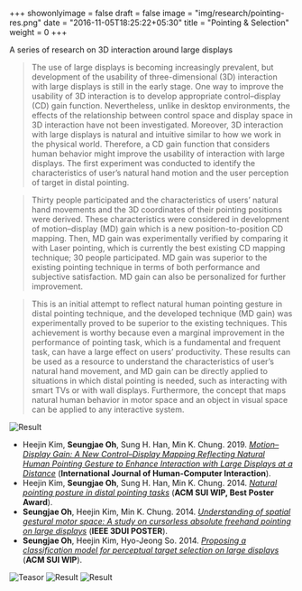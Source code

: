 +++
showonlyimage = false
draft = false
image = "img/research/pointing-res.png"
date = "2016-11-05T18:25:22+05:30"
title = "Pointing & Selection"
weight = 0
+++

A series of research on 3D interaction around large displays
<!--more-->

> The use of large displays is becoming increasingly prevalent, but development of the usability of three-dimensional (3D) interaction with large displays is still in the early stage. One way to improve the usability of 3D interaction is to develop appropriate control–display (CD) gain function. Nevertheless, unlike in desktop environments, the effects of the relationship between control space and display space in 3D interaction have not been investigated. Moreover, 3D interaction with large displays is natural and intuitive similar to how we work in the physical world. Therefore, a CD gain function that considers human behavior might improve the usability of interaction with large displays. The first experiment was conducted to identify the characteristics of user’s natural hand motion and the user perception of target in distal pointing. 

> Thirty people participated and the characteristics of users’ natural hand movements and the 3D coordinates of their pointing positions were derived. These characteristics were considered in development of motion–display (MD) gain which is a new position-to-position CD mapping. Then, MD gain was experimentally verified by comparing it with Laser pointing, which is currently the best existing CD mapping technique; 30 people participated. MD gain was superior to the existing pointing technique in terms of both performance and subjective satisfaction. MD gain can also be personalized for further improvement. 

> This is an initial attempt to reflect natural human pointing gesture in distal pointing technique, and the developed technique (MD gain) was experimentally proved to be superior to the existing techniques. This achievement is worthy because even a marginal improvement in the performance of pointing task, which is a fundamental and frequent task, can have a large effect on users’ productivity. These results can be used as a resource to understand the characteristics of user’s natural hand movement, and MD gain can be directly applied to situations in which distal pointing is needed, such as interacting with smart TVs or with wall displays. Furthermore, the concept that maps natural human behavior in motor space and an object in visual space can be applied to any interactive system.

![Result][4]

* Heejin Kim, **Seungjae Oh**, Sung H. Han, Min K. Chung. 2019. *[Motion–Display Gain: A New Control–Display Mapping Reflecting Natural Human Pointing Gesture to Enhance Interaction with Large Displays at a Distance](https://doi.org/10.1080/10447318.2018.1447422)* (**International Journal of Human-Computer Interaction**).
* Heejin Kim, **Seungjae Oh**, Sung H. Han, Min K. Chung. 2014. *[Natural pointing posture in distal pointing tasks](https://doi.org/10.1145/2659766.2661213)* (**ACM SUI WIP, Best Poster Award**).
* **Seungjae Oh**, Heejin Kim, Min K. Chung. 2014. *[Understanding of spatial gestural motor space: A study on cursorless absolute freehand pointing on large displays](https://doi.org/10.1109/3DUI.2014.6798873)* (**IEEE 3DUI POSTER**).
* **Seungjae Oh**, Heejin Kim, Hyo-Jeong So. 2014. *[Proposing a classification model for perceptual target selection on large displays](https://doi.org/10.1145/2659766.2661216)* (**ACM SUI WIP**). 

![Teasor][1]
![Result][2]
![Result][3]

[1]: /img/research/pointing-teaser.png
[2]: /img/research/pointing-res.png
[3]: /img/research/pointing-res2.png
[4]: /img/research/pointing-res3.png
